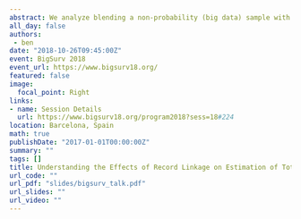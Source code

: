 ```yaml
---
abstract: We analyze blending a non-probability (big data) sample with a probability sample to make estimates of total
all_day: false
authors:
 - ben
date: "2018-10-26T09:45:00Z"
event: BigSurv 2018
event_url: https://www.bigsurv18.org/
featured: false
image:
  focal_point: Right
links: 
- name: Session Details
  url: https://www.bigsurv18.org/program2018?sess=18#224
location: Barcelona, Spain
math: true 
publishDate: "2017-01-01T00:00:00Z"
summary: ""
tags: []
title: Understanding the Effects of Record Linkage on Estimation of Total When Combining a Big Data Source With a Probability Sample
url_code: ""
url_pdf: "slides/bigsurv_talk.pdf"
url_slides: ""
url_video: ""
---
```

